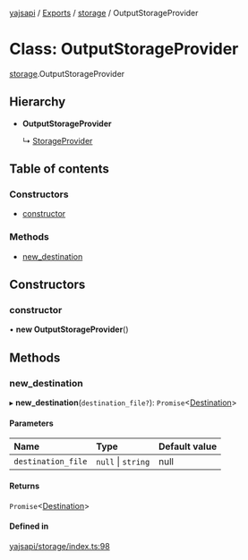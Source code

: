 [yajsapi](../README.md) / [Exports](../modules.md) / [storage](../modules/storage.md) / OutputStorageProvider

# Class: OutputStorageProvider

[storage](../modules/storage.md).OutputStorageProvider

## Hierarchy

- **OutputStorageProvider**

  ↳ [StorageProvider](storage.storageprovider.md)

## Table of contents

### Constructors

- [constructor](storage.outputstorageprovider.md#constructor)

### Methods

- [new\_destination](storage.outputstorageprovider.md#new_destination)

## Constructors

### constructor

• **new OutputStorageProvider**()

## Methods

### new\_destination

▸ **new_destination**(`destination_file?`): `Promise`<[Destination](storage.destination.md)\>

#### Parameters

| Name | Type | Default value |
| :------ | :------ | :------ |
| `destination_file` | ``null`` \| `string` | null |

#### Returns

`Promise`<[Destination](storage.destination.md)\>

#### Defined in

[yajsapi/storage/index.ts:98](https://github.com/golemfactory/yajsapi/blob/8f42a91/yajsapi/storage/index.ts#L98)
